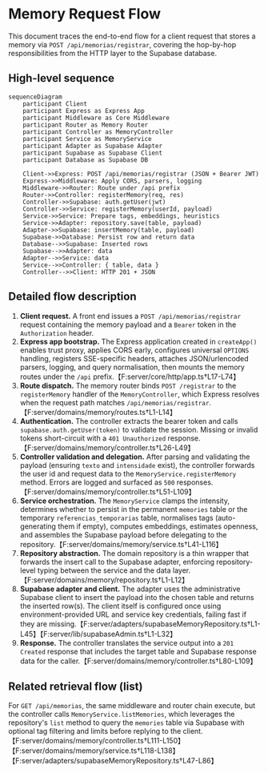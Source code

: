 # Memory Request Flow

This document traces the end-to-end flow for a client request that stores a memory via `POST /api/memorias/registrar`, covering the hop-by-hop responsibilities from the HTTP layer to the Supabase database.

## High-level sequence

```mermaid
sequenceDiagram
    participant Client
    participant Express as Express App
    participant Middleware as Core Middleware
    participant Router as Memory Router
    participant Controller as MemoryController
    participant Service as MemoryService
    participant Adapter as Supabase Adapter
    participant Supabase as Supabase Client
    participant Database as Supabase DB

    Client->>Express: POST /api/memorias/registrar (JSON + Bearer JWT)
    Express->>Middleware: Apply CORS, parsers, logging
    Middleware->>Router: Route under /api prefix
    Router->>Controller: registerMemory(req, res)
    Controller->>Supabase: auth.getUser(jwt)
    Controller->>Service: registerMemory(userId, payload)
    Service->>Service: Prepare tags, embeddings, heuristics
    Service->>Adapter: repository.save(table, payload)
    Adapter->>Supabase: insertMemory(table, payload)
    Supabase->>Database: Persist row and return data
    Database-->>Supabase: Inserted rows
    Supabase-->>Adapter: data
    Adapter-->>Service: data
    Service-->>Controller: { table, data }
    Controller-->>Client: HTTP 201 + JSON
```

## Detailed flow description

1. **Client request.** A front end issues a `POST /api/memorias/registrar` request containing the memory payload and a `Bearer` token in the `Authorization` header.
2. **Express app bootstrap.** The Express application created in `createApp()` enables trust proxy, applies CORS early, configures universal `OPTIONS` handling, registers SSE-specific headers, attaches JSON/urlencoded parsers, logging, and query normalisation, then mounts the memory routes under the `/api` prefix.【F:server/core/http/app.ts†L17-L74】
3. **Route dispatch.** The memory router binds `POST /registrar` to the `registerMemory` handler of the `MemoryController`, which Express resolves when the request path matches `/api/memorias/registrar`.【F:server/domains/memory/routes.ts†L1-L14】
4. **Authentication.** The controller extracts the bearer token and calls `supabase.auth.getUser(token)` to validate the session. Missing or invalid tokens short-circuit with a `401 Unauthorized` response.【F:server/domains/memory/controller.ts†L26-L49】
5. **Controller validation and delegation.** After parsing and validating the payload (ensuring `texto` and `intensidade` exist), the controller forwards the user id and request data to the `MemoryService.registerMemory` method. Errors are logged and surfaced as `500` responses.【F:server/domains/memory/controller.ts†L51-L109】
6. **Service orchestration.** The `MemoryService` clamps the intensity, determines whether to persist in the permanent `memories` table or the temporary `referencias_temporarias` table, normalises tags (auto-generating them if empty), computes embeddings, estimates openness, and assembles the Supabase payload before delegating to the repository.【F:server/domains/memory/service.ts†L41-L116】
7. **Repository abstraction.** The domain repository is a thin wrapper that forwards the insert call to the Supabase adapter, enforcing repository-level typing between the service and the data layer.【F:server/domains/memory/repository.ts†L1-L12】
8. **Supabase adapter and client.** The adapter uses the administrative Supabase client to insert the payload into the chosen table and returns the inserted row(s). The client itself is configured once using environment-provided URL and service key credentials, failing fast if they are missing.【F:server/adapters/supabaseMemoryRepository.ts†L1-L45】【F:server/lib/supabaseAdmin.ts†L1-L32】
9. **Response.** The controller translates the service output into a `201 Created` response that includes the target table and Supabase response data for the caller.【F:server/domains/memory/controller.ts†L80-L109】

## Related retrieval flow (list)

For `GET /api/memorias`, the same middleware and router chain execute, but the controller calls `MemoryService.listMemories`, which leverages the repository's `list` method to query the `memories` table via Supabase with optional tag filtering and limits before replying to the client.【F:server/domains/memory/controller.ts†L111-L150】【F:server/domains/memory/service.ts†L118-L138】【F:server/adapters/supabaseMemoryRepository.ts†L47-L86】
